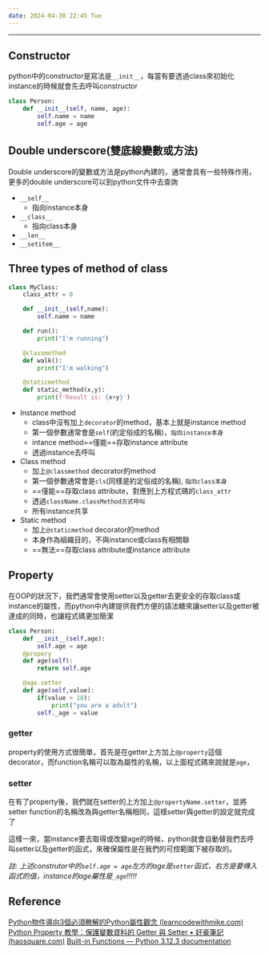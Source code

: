 ```yaml
---
date: 2024-04-30 22:45 Tue
---
```

---

## Constructor

python中的constructor是寫法是`__init__`，每當有要透過class來初始化instance的時候就會先去呼叫constructor

```python
class Person:
	def __init__(self, name, age):
		self.name = name
		self.age = age
```

## Double underscore(雙底線變數或方法)

Double underscore的變數或方法是python內建的，通常會具有一些特殊作用，更多的double underscore可以到python文件中去查詢

+ `__self__`
	+ 指向instance本身
+ `__class__`
	+ 指向class本身
+ `__len__`
+ `__setitem__`


## Three types of method of class

```python
class MyClass:
	class_attr = 0

	def __init__(self,name):
		self.name = name

	def run():
		print("I'm running")

	@classmethod
	def walk():
		print("I'm walking")

	@staticmethod
	def static_method(x,y):
		print(f'Result is: {x+y}')
```

+ Instance method
	+ class中沒有加上`decorator`的method，基本上就是instance method
	+ 第一個參數通常會是`self`(約定俗成的名稱)，`指向instance本身`
	+ intance method==僅能==存取instance attribute
	+ 透過instance去呼叫
+ Class method
	+ 加上`@classmethod` decorator的method
	+ 第一個參數通常會是`cls`(同樣是約定俗成的名稱), `指向class本身`
	+ ==僅能==存取class attribute，對應到上方程式碼的`class_attr`
	+ 透過`className.classMethod方式呼叫`
	+ 所有instance共享
+ Static method
	+ 加上`@staticmethod` decorator的method
	+ 本身作為組織目的，不與instance或class有相關聯
	+ ==無法==存取class attribute或instance attribute


## Property

在OOP的狀況下，我們通常會使用setter以及getter去更安全的存取class或instance的屬性，而python中內建提供我們方便的語法糖來讓setter以及getter被達成的同時，也讓程式碼更加簡潔

```python
class Person:
	def __init__(self,age):
		self.age = age
	@propery
	def age(self):
		return self.age

	@age.setter
	def age(self,value):
		if(value > 18):
			print("you are a adult")
		self._age = value
```


### getter
property的使用方式很簡單，首先是在getter上方加上`@property`這個decorator，而function名稱可以取為屬性的名稱，以上面程式碼來說就是`age`，

### setter
在有了property後，我們就在setter的上方加上`@propertyName.setter`，並將setter function的名稱改為與getter名稱相同，這樣setter與getter的設定就完成了


這樣一來，當instance要去取得或改變age的時候，python就會自動替我們去呼叫setter以及getter的函式，來確保屬性是在我們的可控範圍下被存取的。

*註: 上述construtor中的`self.age = age`左方的age是`setter`函式，右方是要傳入函式的值，instance的age屬性是`_age`!!!!!*

## Reference

[Python物件導向3個必須瞭解的Python屬性觀念 (learncodewithmike.com)](https://www.learncodewithmike.com/2020/01/python-attribute.html)
[Python Property 教學：保護變數資料的 Getter 與 Setter • 好豪筆記 (haosquare.com)](https://haosquare.com/python-property/)
[Built-in Functions — Python 3.12.3 documentation](https://docs.python.org/3/library/functions.html#property)